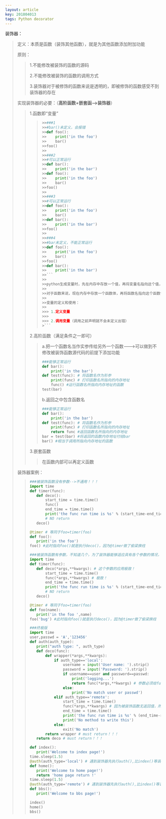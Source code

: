 ```yaml
---
layout: article
key: 201804013
tags: Python decorator
---
```




装饰器：

> 定义：本质是函数（装饰其他函数），就是为其他函数添加附加功能
>
> 原则：
>
> > 1.不能修改被装饰的函数的源码
> >
> > 2.不能修改被装饰的函数的调用方式
> >
> > 3.装饰器对于被修饰的函数来说是透明的，即被修饰的函数感受不到装饰器的存在
>
> 实现装饰器的必要：（**高阶函数+嵌套函-->装饰器**）
>
> >1.函数即“变量”
> >
> > >```python
> > >>>###1
> > >>>#bar()未定义，会报错
> > >>>def foo():
> > >>>    print('in the foo')
> > >>>    bar()
> > >>>foo()
> > >>>
> > >>>###2
> > >>>#可以正常运行
> > >>>def bar():
> > >>>    print('in the bar')
> > >>>def foo():
> > >>>    print('in the foo')
> > >>>    bar()
> > >>>foo()
> > >>>
> > >>>###3
> > >>>#可以正常运行
> > >>>def foo():
> > >>>    print('in the foo')
> > >>>    bar()
> > >>>def bar():
> > >>>    print('in the bar')
> > >>>foo()
> > >>>
> > >>>###4
> > >>>#bar未定义，不能正常运行
> > >>>def foo():
> > >>>    print('in the foo')
> > >>>    bar()
> > >>>foo()
> > >>>def bar():
> > >>>    print('in the bar')
> > >>>```
> > >>>
> > >>>python生成变量时，先在内存中存放一个值，再将变量名指向这个值，当指向这个值的变量名都不在时，python的回收机制定期刷新，如果没有变量名指向内存中的地址，就会回收内存！
> > >>>
> > >>>对于函数来说，现在内存中存放一个函数体，再将函数名指向这个函数体，当函数名不用时，函数体所占的内存就会被回收。匿名函数也是一样。
> > >>>
> > >>>变量的定义和使用：
> > >>>
> > >>>> 1.定义变量
> > >>>>
> > >>>> 2.调用变量（调用之前声明就不会未定义出错）
> > >>```
> > >```
> >
> >2.高阶函数（满足条件之一即可）
> >
> >> a.把一个函数名当作实参传给另外一个函数--->可以做到不修改被装饰函数源代码的前提下添加功能
> >>
> >> ```python
> >> ###能够正常运行
> >> def bar():
> >>     print('in the bar')
> >> def test(func): # 将函数名作为形参
> >>     print(func) # 打印函数名所指向的内存地址
> >>     func() #运行函数名所指向内存地址的函数
> >> test(bar)
> >> ```
> >>
> >> b.返回之中包含函数名
> >>
> >> ```python
> >> ###能够正常运行
> >> def bar():
> >>     print('in the bar')
> >> def test(func): # 将函数名作为形参
> >>     print(func) # 打印函数名所指向的内存地址
> >>     return func #返回函数名所指向的内存地址
> >> bar = test(bar) #将返回的函数内存地址付给bar
> >> bar() #相当于调用所指向内存地址的函数
> >> ```
> >
> >3.嵌套函数
> >
> >> 在函数内部可以再定义函数
>
> 装饰器案例：
>
> >```python
> >###被装饰函数没有参数-->不通用！！！
> >import time
> >def timer(func):
> >    def deco():
> >        start_time = time.time()
> >        func()
> >        end_time = time.time()
> >        print('the func run time is %s' % (start_time-end_tiem))
> >        # NO return
> >    deco()
> >
> >@timer # 等同于foo=timer(foo)
> >def foo():
> >    print('in the foo')
> >foo() #此时指向foo()就是执行deco()，因为@timer做了偷梁换柱
> >```
> >
> >```python
> >###被装饰函数有参数，不知道几个，为了装饰器能够适应具有各个参数的情况，做以下改进-->通用！！！
> >import time
> >def timer(func):
> >    def deco(*args,**kwargs): # 这个参数的应用极致！
> >        start_time = time.time()
> >        func(*args,**kwargs) # 极致！
> >        end_time = time.time()
> >        print('the func run time is %s' % (start_time-end_tiem))
> >        # NO return
> >    deco()
> >
> >@timer # 等同于foo=timer(foo)
> >def foo(name):
> >    print('in the foo ',name)
> >foo('bug') #此时指向foo()就是执行deco()，因为@timer做了偷梁换柱
> >```
> >
> >```python
> >###终极版
> >import time
> >user,passwd = 'A','123456'
> >def auth(auth_type):
> >    print("auth type: ", auth_type)
> >    def deco(func):
> >        def wrapper(*args,**kwargs):
> >            if auth_type=='local':
> >                username = input('User name: ').strip()
> >                password = input('Password: ').strip()
> >                if username==user and password==passwd:
> >                    print('logging...')
> >                    return func(*args,**kwargs) # 参数必须给func，因为被装饰函数有返回值
> >                else:
> >                    print('No match user or passwd')
> >            elif auth_type=='remote':
> >                start_time = time.time()
> >                func(*args,**kwargs) # 因为被装饰函数无返回值，所以无需return
> >                end_time = time.time()
> >                print('the func run time is %s' % (end_time-start_time))
> >                print('No method to write this')
> >            else:
> >                exit('No match')
> >        return wrapper # must return！！！
> >    return deco # must return！！！
> >
> >def index():
> >    print('Welcome to index page!')
> >time.sleep(1.5)
> >@auth(auth_type='local') # 遇到装饰器先执行auth(),比index()等调用还有早
> >def home():
> >    print('Welcome to home page!')
> >    return 'home page return !'
> >time.sleep(1.5)
> >@auth(auth_type='remote') # 遇到装饰器先执行auth(),比index()等调用还有早
> >def bbs():
> >    print('Welcome to bbs page!')
> >
> >index()
> >home()
> >bbs()
> >```

